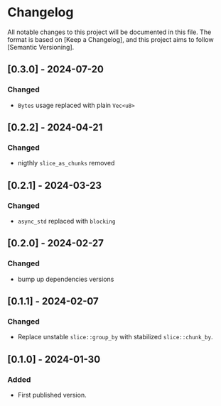 # Changelog

All notable changes to this project will be documented in this file. The
format is based on [Keep a Changelog], and this project aims to follow
[Semantic Versioning].

## [0.3.0] - 2024-07-20

### Changed

- `Bytes` usage replaced with plain `Vec<u8>`

## [0.2.2] - 2024-04-21

### Changed

- nigthly `slice_as_chunks` removed

## [0.2.1] - 2024-03-23

### Changed

- `async_std` replaced with `blocking`

## [0.2.0] - 2024-02-27

### Changed

- bump up dependencies versions

## [0.1.1] - 2024-02-07

### Changed

- Replace unstable `slice::group_by` with stabilized `slice::chunk_by`.

## [0.1.0] - 2024-01-30

### Added

- First published version.
